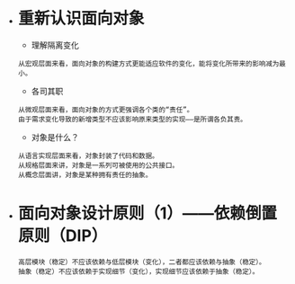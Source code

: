 - # 重新认识面向对象
  - 理解隔离变化  
  ```
  从宏观层面来看，面向对象的构建方式更能适应软件的变化，能将变化所带来的影响减为最小。
  ```
  - 各司其职
  ```
  从微观层面来看，面向对象的方式更强调各个类的“责任”。
  由于需求变化导致的新增类型不应该影响原来类型的实现——是所谓各负其责。
  ```
  - 对象是什么？
  ```
  从语言实现层面来看，对象封装了代码和数据。
  从规格层面来讲，对象是一系列可被使用的公共接口。
  从概念层面讲，对象是某种拥有责任的抽象。
  ```
- # 面向对象设计原则（1）——依赖倒置原则（DIP）
  ```
  高层模块（稳定）不应该依赖与低层模块（变化），二者都应该依赖与抽象（稳定）。
  抽象（稳定）不应该依赖于实现细节（变化），实现细节应该依赖于抽象（稳定）。
  ```
